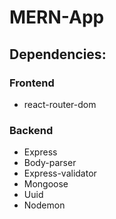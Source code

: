 # MERN-App

## Dependencies:
### Frontend
-  react-router-dom
### Backend
-  Express
-  Body-parser
-  Express-validator
-  Mongoose
-  Uuid
-  Nodemon
